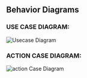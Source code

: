 ## Behavior Diagrams

### USE CASE DIAGRAM:

![Usecase Diagram](https://user-images.githubusercontent.com/62583721/153241650-8bda2ff3-cd99-4218-bf90-52d4304ea4af.jpg)

### ACTION CASE DIAGRAM:

![action Case Diagram](https://user-images.githubusercontent.com/62583721/153242023-8e865d28-76b2-4564-b914-0429ba1ef29d.jpg)



